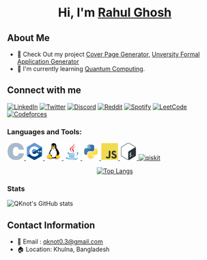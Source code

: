 <h1 align="center">Hi, I'm <a href="https://qknot.github.io/Portfolio/">Rahul Ghosh</a></h1>


<!-- <div align="center">
  <img src="https://qknot.github.io/Portfolio/image/rahul.jpg" alt="Rahul Kumar Ghosh" width="200" height="200" style="border-radius: 50%; object-fit: cover; border: 3px solid #3498db;">
</div> -->

## About Me
- 🔭 Check Out my project [Cover Page Generator](https://qknot.github.io/NUBTK-Cover-Page-Generator/), [Unversity Formal Application Generator](https://github.com/QKnot/University-Formal-Application-Generator)
- 🌱 I'm currently learning [Quantum Computing](https://learning.quantum.ibm.com/course/basics-of-quantum-information).

<!--
- 👯 I'm looking to collaborate on ...
- 🤔 I'm looking for help with ...
- 💬 Ask me about ...
- 📫 How to reach me: ...
- 😄 Pronouns: ...
- ⚡ Fun fact: ...
**QKnot/QKnot** is a ✨ *special* ✨ repository because its `README.md` (this file) appears on your GitHub profile.
Here are some ideas to get you started:
-->

## Connect with me

[![LinkedIn](https://img.shields.io/badge/LinkedIn-0077B5?style=for-the-badge&logo=linkedin&logoColor=white)](https://www.linkedin.com/in/qknot)
[![Twitter](https://img.shields.io/badge/Twitter-1DA1F2?style=for-the-badge&logo=twitter&logoColor=white)](https://x.com/QKnot0_5)
[![Discord](https://img.shields.io/badge/Discord-7289DA?style=for-the-badge&logo=discord&logoColor=white)](https://discord.com/users/qknot)
[![Reddit](https://img.shields.io/badge/Reddit-FF4500?style=for-the-badge&logo=reddit&logoColor=white)](https://www.reddit.com/user/QKnot0_5)
[![Spotify](https://img.shields.io/badge/Spotify-1ED760?style=for-the-badge&logo=spotify&logoColor=white)](https://open.spotify.com/user/31x7rqynabsrnkimcz67anxnhpti?si=mhGn-n-RQOCN8wfdiJ39Yg)
[![LeetCode](https://img.shields.io/badge/LeetCode-FFA116?style=for-the-badge&logo=LeetCode&logoColor=black)](https://leetcode.com/QKnot)
[![Codeforces](https://img.shields.io/badge/Codeforces-445f9d?style=for-the-badge&logo=Codeforces&logoColor=white)](https://codeforces.com/profile/qknot)


<h3 align="left">Languages and Tools:</h3>
<p align="left"> 
    <a href="https://www.cprogramming.com/" target="_blank" rel="noreferrer"> 
        <img src="https://raw.githubusercontent.com/devicons/devicon/master/icons/c/c-original.svg" alt="c" width="40" height="40"/> 
    </a> 
    <a href="https://www.w3schools.com/cpp/" target="_blank" rel="noreferrer"> 
        <img src="https://raw.githubusercontent.com/devicons/devicon/master/icons/cplusplus/cplusplus-original.svg" alt="cplusplus" width="40" height="40"/> 
    </a> 
    <a href="https://www.linux.org/" target="_blank" rel="noreferrer"> 
        <img src="https://raw.githubusercontent.com/devicons/devicon/master/icons/linux/linux-original.svg" alt="linux" width="40" height="40"/> 
    </a> 
    <a href="https://www.java.com/" target="_blank" rel="noreferrer"> 
        <img src="https://raw.githubusercontent.com/devicons/devicon/master/icons/java/java-original.svg" alt="java" width="40" height="40"/> 
    </a> 
    <a href="https://www.python.org/" target="_blank" rel="noreferrer"> 
        <img src="https://raw.githubusercontent.com/devicons/devicon/master/icons/python/python-original.svg" alt="python" width="40" height="40"/> 
    </a> 
    <a href="https://developer.mozilla.org/en-US/docs/Web/JavaScript" target="_blank" rel="noreferrer"> 
        <img src="https://raw.githubusercontent.com/devicons/devicon/master/icons/javascript/javascript-original.svg" alt="javascript" width="40" height="40"/> 
    </a> 
    <a href="https://www.gnu.org/software/bash/" target="_blank" rel="noreferrer"> 
        <img src="https://raw.githubusercontent.com/devicons/devicon/master/icons/bash/bash-original.svg" alt="bash" width="40" height="40"/> 
    </a>
    <a href="https://qiskit.org/" target="_blank" rel="noreferrer"> 
        <img src="https://upload.wikimedia.org/wikipedia/commons/5/51/Qiskit-Logo.svg" alt="qiskit" width="40" height="40"/> 
    </a>
</p>

<div align="center">
  <a href="https://github.com/QKnot/github-readme-stats">
    <img src="https://github-readme-stats.vercel.app/api/top-langs/?username=QKnot&layout=donut-vertical" alt="Top Langs"/>
  </a>
</div>

### Stats
![QKnot's GitHub stats](https://github-readme-stats.vercel.app/api?username=QKnot&show_icons=true&theme=highcontrast)

## Contact Information

- 📧 Email : [qknot0.3@gmail.com](mailto:qknot0.3@gmail.com)
- 🏠 Location: Khulna, Bangladesh
